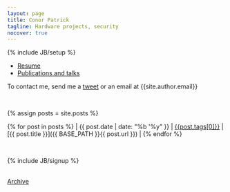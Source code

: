 ```yaml
---
layout: page
title: Conor Patrick
tagline: Hardware projects, security
nocover: true
---
```


{% include JB/setup %}


* [Resume](/resume)
* [Publications and talks](/research)

To contact me, send me a [tweet](https://twitter.com/_conorpp) or an email at {{site.author.email}}

<br>

{% assign posts =  site.posts  %}

{% for post in posts %}
| <span class="nowrap">{{ post.date | date: "%b '%y" }}</span> | [{{post.tags[0]}}]({{BASE_PATH}}/tags.html#{{post.tags[0]}}) | [{{ post.title }}]({{ BASE_PATH }}{{ post.url }}) | {% endfor %}

<br>

{% include JB/signup %}

<br>
<div>
<a href="/archive">Archive</a>
</div>

